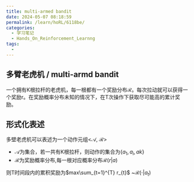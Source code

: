 ```yaml
---
title: multi-armed bandit
date: 2024-05-07 08:18:59
permalink: /learn/hoRL/6118be/
categories:
  - 学习笔记
  - Hands_On_Reinforcement_Learnng
tags:
  - 
---
```


## 多臂老虎机 / multi-armd bandit

一个拥有K根拉杆的老虎机，每一根都有一个奖励分布$\mathcal{R}$。每次拉动就可以获得一个奖励r。在奖励概率分布未知的情况下，在T次操作下获取尽可能高的累计奖励。

## 形式化表述

多壁老虎机可以表述为一个动作元组<$\mathcal{A}$, $\mathcal{R}$>

- $\mathcal{A}$为集合，若一共有K根拉杆，则动作的集合为$\{a_{1},a_{i},a{k}\}$
- $\mathcal{R}$为奖励概率分布,每一根对应概率分布$\mathcal{R}(r|a)$

则T时间段内的累积奖励为$max\sum_{t=1}^{T} r_{t}$ ~$\mathcal{R}(\cdot |a_{t})$
